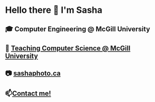 # Hello there 👋 I'm Sasha

<!--## I work on projects:
A [Java Time Complexity Test Library](https://github.com/TheBigSasha/RuntimeTester)
![Runtime Tester Screenshot](https://camo.githubusercontent.com/ddcbc0f88f4bb5e7e1423eba4fbe1f3b82b0d9c53524b1617fc6ed7574e38c16/68747470733a2f2f736173686170686f746f63612e66696c65732e776f726470726573732e636f6d2f323032302f31302f323032302d31302d31392d31325f30375f32362d72756e74696d652d656666696369656e63792d77697a6172642d636f6d703235302e706e67)
A [new sort of calculator](https://github.com/TheBigSasha/Unified_Calculator_Kit)
![UCKIT screenshot](https://wordpress.com/976435e3-53e7-4866-8d43-cacdc4d2745a)-->

## 🎓 Computer Engineering @ McGill University

## 👔 [Teaching Computer Science @ McGill University](https://www.youtube.com/channel/UCs4uB9iY-6BZIRaR5VTxMUw)

## 📷 [sashaphoto.ca](https://sashaphoto.ca/)

## 📫[Contact me!](mailto:alexander.aleshchenko@mail.mcgill.ca)
<!--
**TheBigSasha/TheBigSasha** is a ✨ _special_ ✨ repository because its `README.md` (this file) appears on your GitHub profile.

Here are some ideas to get you started:

- 🔭 I’m currently working on ...
- 🌱 I’m currently learning ...
- 👯 I’m looking to collaborate on ...
- 🤔 I’m looking for help with ...
- 💬 Ask me about ...
- 📫 How to reach me: ...
- 😄 Pronouns: ...
- ⚡ Fun fact: ...
-->


